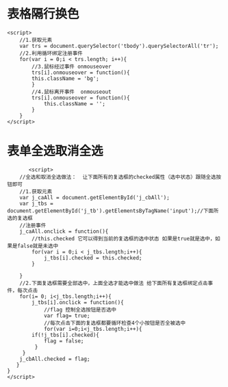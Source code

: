    # 表格隔行换色
    <script> 
        //1.获取元素
        var trs = document.querySelector('tbody').querySelectorAll('tr');
        //2.利用循环绑定注册事件
        for(var i = 0;i < trs.length; i++){
            //3.鼠标经过事件 onmouseover
            trs[i].onmouseover = function(){
            this.className = 'bg';
            }
            //4.鼠标离开事件  onmouseout
            trs[i].onmouseover = function(){
                this.className = '';
            }
        }
    </script>
#     表单全选取消全选
           <script>
        //全选和取消全选做法：  让下面所有的复选框的checked属性（选中状态）跟随全选按钮即可
        //1.获取元素
        var j_caAll = document.getElementById('j_cbAll');
        var j_tbs = document.getElementById('j_tb').getElementsByTagName('input');//下面所选的复选框
        //注册事件
        j_caAll.onclick = function(){
            //this.checked 它可以得到当前的复选框的选中状态 如果是true就是选中，如果是false就是未选中
            for(var i = 0;i < j_tbs.length;i++){
                j_tbs[i].checked = this.checked;
            }
            
        }
        //2.下面复选框需要全部选中，上面全选才能选中做法 给下面所有复选框绑定点击事件，每次点击
        for(i= 0; i<j_tbs.length;i++){
            j_tbs[i].onclick = function(){
                //flag 控制全选按钮是否选中
                var flag= true;
                //每次点击下面的复选框都要循环检查4个小按钮是否全被选中
                for(var i=0;i<j_tbs.length;i++){
            if(!j_tbs[i].checked){
                flag = false;
             }
         }
        j_cbAll.checked = flag;
       }
    }
    </script>
    
